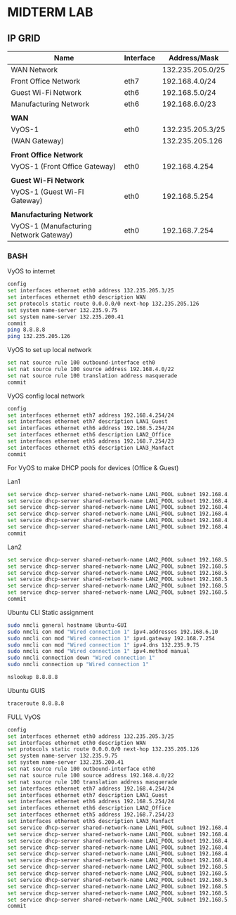# MIDTERM LAB

## IP GRID


| Name           | Interface        | Address/Mask     |
|----------------|---------------   |------------------|
|WAN Network     |                  | 132.235.205.0/25 |
|Front Office Network   |eth7|192.168.4.0/24
|Guest Wi-Fi Network    |eth6|192.168.5.0/24
|Manufacturing Network  |eth6|192.168.6.0/23
||
|**WAN**
|VyOS-1                 |eth0|132.235.205.3/25
|(WAN Gateway)          |           |132.235.205.126
||
|**Front Office Network**       ||
|VyOS-1 (Front Office Gateway)  |eth0|192.168.4.254
||
|**Guest Wi-Fi Network**       ||
|VyOS-1 (Guest Wi-FI Gateway)  |eth0|192.168.5.254
||
|**Manufacturing Network**       ||
|VyOS-1 (Manufacturing Network Gateway)  |eth0|192.168.7.254

### BASH

VyOS to internet

```bash
config
set interfaces ethernet eth0 address 132.235.205.3/25
set interfaces ethernet eth0 description WAN
set protocols static route 0.0.0.0/0 next-hop 132.235.205.126
set system name-server 132.235.9.75
set system name-server 132.235.200.41
commit
ping 8.8.8.8
ping 132.235.205.126
```

VyOS to set up local network

```bash
set nat source rule 100 outbound-interface eth0
set nat source rule 100 source address 192.168.4.0/22
set nat source rule 100 translation address masquerade
commit
```

VyOS config local network

```bash
config
set interfaces ethernet eth7 address 192.168.4.254/24
set interfaces ethernet eth7 description LAN1_Guest
set interfaces ethernet eth6 address 192.168.5.254/24
set interfaces ethernet eth6 description LAN2_Office
set interfaces ethernet eth5 address 192.168.7.254/23
set interfaces ethernet eth5 description LAN3_Manfact
commit
```

For VyOS to make DHCP pools for devices (Office & Guest)

Lan1

```bash
set service dhcp-server shared-network-name LAN1_POOL subnet 192.168.4.0/24 range 0 start 192.168.4.10
set service dhcp-server shared-network-name LAN1_POOL subnet 192.168.4.0/24 range 0 stop 192.168.4.250
set service dhcp-server shared-network-name LAN1_POOL subnet 192.168.4.0/24 default-router 192.168.4.254
set service dhcp-server shared-network-name LAN1_POOL subnet 192.168.4.0/24 lease 120
set service dhcp-server shared-network-name LAN1_POOL subnet 192.168.4.0/24 name-server 132.235.9.75
set service dhcp-server shared-network-name LAN1_POOL subnet 192.168.4.0/24 name-server 132.235.200.41
commit
```

Lan2

```bash
set service dhcp-server shared-network-name LAN2_POOL subnet 192.168.5.0/24 range 0 start 192.168.5.10
set service dhcp-server shared-network-name LAN2_POOL subnet 192.168.5.0/24 range 0 stop 192.168.5.250
set service dhcp-server shared-network-name LAN2_POOL subnet 192.168.5.0/24 default-router 192.168.5.254
set service dhcp-server shared-network-name LAN2_POOL subnet 192.168.5.0/24 lease 120
set service dhcp-server shared-network-name LAN2_POOL subnet 192.168.5.0/24 name-server 132.235.9.75
set service dhcp-server shared-network-name LAN2_POOL subnet 192.168.5.0/24 name-server 132.235.200.41
commit
```

Ubuntu CLI Static assignment

```bash
sudo nmcli general hostname Ubuntu-GUI
sudo nmcli con mod "Wired connection 1" ipv4.addresses 192.168.6.10
sudo nmcli con mod "Wired connection 1" ipv4.gateway 192.168.7.254
sudo nmcli con mod "Wired connection 1" ipv4.dns 132.235.9.75
sudo nmcli con mod "Wired connection 1" ipv4.method manual
sudo nmcli connection down "Wired connection 1"
sudo nmcli connection up "Wired connection 1"
```

```bash
nslookup 8.8.8.8
```

Ubuntu GUIS

```bash
traceroute 8.8.8.8
```

FULL VyOS

```bash
config
set interfaces ethernet eth0 address 132.235.205.3/25
set interfaces ethernet eth0 description WAN
set protocols static route 0.0.0.0/0 next-hop 132.235.205.126
set system name-server 132.235.9.75
set system name-server 132.235.200.41
set nat source rule 100 outbound-interface eth0
set nat source rule 100 source address 192.168.4.0/22
set nat source rule 100 translation address masquerade
set interfaces ethernet eth7 address 192.168.4.254/24
set interfaces ethernet eth7 description LAN1_Guest
set interfaces ethernet eth6 address 192.168.5.254/24
set interfaces ethernet eth6 description LAN2_Office
set interfaces ethernet eth5 address 192.168.7.254/23
set interfaces ethernet eth5 description LAN3_Manfact
set service dhcp-server shared-network-name LAN1_POOL subnet 192.168.4.0/24 range 0 start 192.168.4.10
set service dhcp-server shared-network-name LAN1_POOL subnet 192.168.4.0/24 range 0 stop 192.168.4.250
set service dhcp-server shared-network-name LAN1_POOL subnet 192.168.4.0/24 default-router 192.168.4.254
set service dhcp-server shared-network-name LAN1_POOL subnet 192.168.4.0/24 lease 120
set service dhcp-server shared-network-name LAN1_POOL subnet 192.168.4.0/24 name-server 132.235.9.75
set service dhcp-server shared-network-name LAN1_POOL subnet 192.168.4.0/24 name-server 132.235.200.41
set service dhcp-server shared-network-name LAN2_POOL subnet 192.168.5.0/24 range 0 start 192.168.5.10
set service dhcp-server shared-network-name LAN2_POOL subnet 192.168.5.0/24 range 0 stop 192.168.5.250
set service dhcp-server shared-network-name LAN2_POOL subnet 192.168.5.0/24 default-router 192.168.5.254
set service dhcp-server shared-network-name LAN2_POOL subnet 192.168.5.0/24 lease 120
set service dhcp-server shared-network-name LAN2_POOL subnet 192.168.5.0/24 name-server 132.235.9.75
set service dhcp-server shared-network-name LAN2_POOL subnet 192.168.5.0/24 name-server 132.235.200.41
commit
```